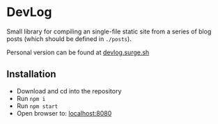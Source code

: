 # DevLog

Small library for compiling an single-file static site from a series of blog
posts (which should be defined in `./posts`).

Personal version can be found at [devlog.surge.sh](http://devlog.surge.sh)

## Installation

* Download and cd into the repository
* Run `npm i`
* Run `npm start`
* Open browser to: [localhost:8080](http://localhost:8080/)
